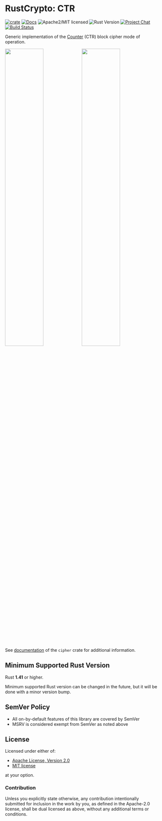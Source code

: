 # RustCrypto: CTR

[![crate][crate-image]][crate-link]
[![Docs][docs-image]][docs-link]
![Apache2/MIT licensed][license-image]
![Rust Version][rustc-image]
[![Project Chat][chat-image]][chat-link]
[![Build Status][build-image]][build-link]

Generic implementation of the [Counter][CTR] (CTR) block cipher mode of operation.

<img src="https://raw.githubusercontent.com/RustCrypto/meta/master/img/block-ciphers/modes/ctr_enc.svg" width="50%"><img src="https://raw.githubusercontent.com/RustCrypto/meta/master/img/block-ciphers/modes/ctr_dec.svg" width="50%">

See [documentation][cipher-doc] of the `cipher` crate for additional information.

## Minimum Supported Rust Version

Rust **1.41** or higher.

Minimum supported Rust version can be changed in the future, but it will be
done with a minor version bump.

## SemVer Policy

- All on-by-default features of this library are covered by SemVer
- MSRV is considered exempt from SemVer as noted above

## License

Licensed under either of:

 * [Apache License, Version 2.0](http://www.apache.org/licenses/LICENSE-2.0)
 * [MIT license](http://opensource.org/licenses/MIT)

at your option.

### Contribution

Unless you explicitly state otherwise, any contribution intentionally submitted
for inclusion in the work by you, as defined in the Apache-2.0 license, shall be
dual licensed as above, without any additional terms or conditions.

[//]: # (badges)

[crate-image]: https://img.shields.io/crates/v/ctr.svg
[crate-link]: https://crates.io/crates/ctr
[docs-image]: https://docs.rs/ctr/badge.svg
[docs-link]: https://docs.rs/ctr/
[license-image]: https://img.shields.io/badge/license-Apache2.0/MIT-blue.svg
[rustc-image]: https://img.shields.io/badge/rustc-1.41+-blue.svg
[chat-image]: https://img.shields.io/badge/zulip-join_chat-blue.svg
[chat-link]: https://rustcrypto.zulipchat.com/#narrow/stream/260039-block-ciphers
[build-image]: https://github.com/RustCrypto/block-ciphers/workflows/ctr/badge.svg?branch=master&event=push
[build-link]: https://github.com/RustCrypto/block-ciphers/actions?query=workflow%ctr

[//]: # (general links)

[CTR]: https://en.wikipedia.org/wiki/Block_cipher_mode_of_operation#Counter_(CTR)
[cipher-doc]: https://docs.rs/cipher/
